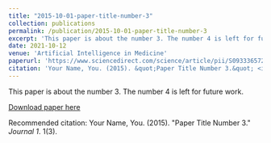 ```yaml
---
title: "2015-10-01-paper-title-number-3"
collection: publications
permalink: /publication/2015-10-01-paper-title-number-3
excerpt: 'This paper is about the number 3. The number 4 is left for future work.'
date: 2021-10-12
venue: 'Artificial Intelligence in Medicine'
paperurl: 'https://www.sciencedirect.com/science/article/pii/S0933365721001858'
citation: 'Your Name, You. (2015). &quot;Paper Title Number 3.&quot; <i>Journal 1</i>. 1(3).'
---
```

This paper is about the number 3. The number 4 is left for future work.

[Download paper here](https://www.sciencedirect.com/science/article/pii/S0933365721001858)

Recommended citation: Your Name, You. (2015). "Paper Title Number 3." <i>Journal 1</i>. 1(3).
